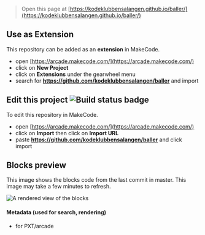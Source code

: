  


> Open this page at [https://kodeklubbensalangen.github.io/baller/](https://kodeklubbensalangen.github.io/baller/)

## Use as Extension

This repository can be added as an **extension** in MakeCode.

* open [https://arcade.makecode.com/](https://arcade.makecode.com/)
* click on **New Project**
* click on **Extensions** under the gearwheel menu
* search for **https://github.com/kodeklubbensalangen/baller** and import

## Edit this project ![Build status badge](https://github.com/kodeklubbensalangen/baller/workflows/MakeCode/badge.svg)

To edit this repository in MakeCode.

* open [https://arcade.makecode.com/](https://arcade.makecode.com/)
* click on **Import** then click on **Import URL**
* paste **https://github.com/kodeklubbensalangen/baller** and click import

## Blocks preview

This image shows the blocks code from the last commit in master.
This image may take a few minutes to refresh.

![A rendered view of the blocks](https://github.com/kodeklubbensalangen/baller/raw/master/.github/makecode/blocks.png)

#### Metadata (used for search, rendering)

* for PXT/arcade
<script src="https://makecode.com/gh-pages-embed.js"></script><script>makeCodeRender("{{ site.makecode.home_url }}", "{{ site.github.owner_name }}/{{ site.github.repository_name }}");</script>
